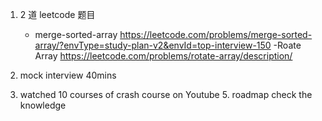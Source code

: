 1. 2 道 leetcode 题目

   - merge-sorted-array
     https://leetcode.com/problems/merge-sorted-array/?envType=study-plan-v2&envId=top-interview-150
     -Roate Array
     https://leetcode.com/problems/rotate-array/description/

2. mock interview 40mins
3. watched 10 courses of crash course on Youtube 5. roadmap check the knowledge
